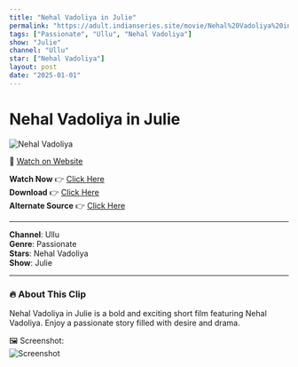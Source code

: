 ```yaml
---
title: "Nehal Vadoliya in Julie"
permalink: "https://adult.indianseries.site/movie/Nehal%20Vadoliya%20in%20Julie"
tags: ["Passionate", "Ullu", "Nehal Vadoliya"]
show: "Julie"
channel: "Ullu"
star: ["Nehal Vadoliya"]
layout: post
date: "2025-01-01"
---
```


# Nehal Vadoliya in Julie

![Nehal Vadoliya](https://shorts.desisins.com/wp-content/uploads/2023/05/Julie-hot-scenes-ullu-shorts.desisins.com_.jpg)

🔗 [Watch on Website](https://adult.indianseries.site/movie/Nehal%20Vadoliya%20in%20Julie)

**Watch Now** 👉 [Click Here](https://adult.indianseries.site/movie/Nehal%20Vadoliya%20in%20Julie)  
**Download** 👉 [Click Here](https://adult.indianseries.site/movie/Nehal%20Vadoliya%20in%20Julie)  
**Alternate Source** 👉 [Click Here](https://adult.indianseries.site/movie/Nehal%20Vadoliya%20in%20Julie)

---

**Channel**: Ullu  
**Genre**: Passionate  
**Stars**: Nehal Vadoliya  
**Show**: Julie

---

### 🔥 About This Clip

Nehal Vadoliya in Julie is a bold and exciting short film featuring Nehal Vadoliya. Enjoy a passionate story filled with desire and drama.
 
🖼️ Screenshot:  
![Screenshot](https://shorts.desisins.com/wp-content/uploads/2023/05/Julie-hot-scenes-ullu-shorts.desisins.com_.jpg)
